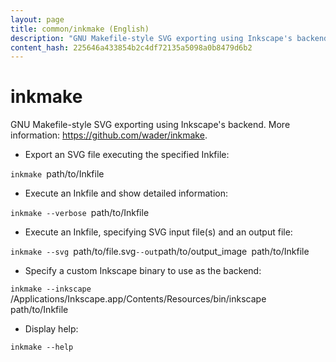 ```yaml
---
layout: page
title: common/inkmake (English)
description: "GNU Makefile-style SVG exporting using Inkscape's backend."
content_hash: 225646a433854b2c4df72135a5098a0b8479d6b2
---
```

# inkmake

GNU Makefile-style SVG exporting using Inkscape's backend.
More information: <https://github.com/wader/inkmake>.

- Export an SVG file executing the specified Inkfile:

`inkmake `<span class="tldr-var badge badge-pill bg-dark-lm bg-white-dm text-white-lm text-dark-dm font-weight-bold">path/to/Inkfile</span>

- Execute an Inkfile and show detailed information:

`inkmake --verbose `<span class="tldr-var badge badge-pill bg-dark-lm bg-white-dm text-white-lm text-dark-dm font-weight-bold">path/to/Inkfile</span>

- Execute an Inkfile, specifying SVG input file(s) and an output file:

`inkmake --svg `<span class="tldr-var badge badge-pill bg-dark-lm bg-white-dm text-white-lm text-dark-dm font-weight-bold">path/to/file.svg</span>` --out `<span class="tldr-var badge badge-pill bg-dark-lm bg-white-dm text-white-lm text-dark-dm font-weight-bold">path/to/output_image</span>` `<span class="tldr-var badge badge-pill bg-dark-lm bg-white-dm text-white-lm text-dark-dm font-weight-bold">path/to/Inkfile</span>

- Specify a custom Inkscape binary to use as the backend:

`inkmake --inkscape `<span class="tldr-var badge badge-pill bg-dark-lm bg-white-dm text-white-lm text-dark-dm font-weight-bold">/Applications/Inkscape.app/Contents/Resources/bin/inkscape</span>` `<span class="tldr-var badge badge-pill bg-dark-lm bg-white-dm text-white-lm text-dark-dm font-weight-bold">path/to/Inkfile</span>

- Display help:

`inkmake --help`
